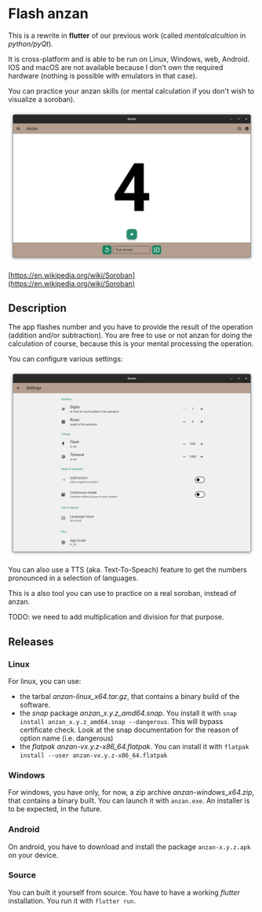 # Flash anzan

This is a rewrite in **flutter** of our previous work (called *mentalcalcultion* in *python/pyQt*).

It is cross-platform and is able to be run on Linux, Windows, web, Android.
IOS and macOS are not available because I don't own the required hardware (nothing is possible with emulators in that case).

You can practice your anzan skills (or mental calculation if you don't wish to visualize a soroban).

<img width="640" src="./flatpak/2025-04-11T23-21.png" />

[https://en.wikipedia.org/wiki/Soroban](https://en.wikipedia.org/wiki/Soroban)

##  Description
The app flashes number and you have to provide the result of the operation (addition and/or subtraction). You are free to use or not anzan for doing the calculation of course, because this is your mental processing the operation.

You can configure various settings:

<img width="640" src="./flatpak/2025-04-15T23-47.png" />

You can also use a TTS (aka. Text-To-Speach) feature to get the numbers pronounced in a selection of languages.

This is a also tool you can use to practice on a real soroban, instead of anzan.

TODO: we need to add multiplication and division for that purpose.

## Releases

### Linux
For linux, you can use:
  - the tarbal *anzan-linux_x64.tar.gz*, that contains a binary build of the software.
  - the *snap* package *anzan_x.y.z_amd64.snap*. You install it with `snap install anzan_x.y.z_amd64.snap --dangerous`. This will bypass certificate check. Look at the snap documentation for the reason of option name (i.e. dangerous)
  - the *flatpak* *anzan-vx.y.z-x86_64.flatpak*. You can install it with `flatpak install --user anzan-vx.y.z-x86_64.flatpak`

### Windows
For windows, you have only, for now, a zip archive *anzan-windows_x64.zip*, that contains a binary built. You can launch it with `anzan.exe`.
An installer is to be expected, in the future.

### Android
On android, you have to download and install the package `anzan-x.y.z.apk` on your device.

### Source
You can built it yourself from source. You have to have a working *flutter* installation. You run it with `flutter run`.
